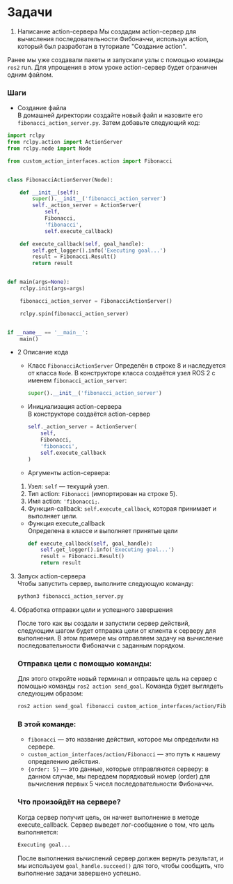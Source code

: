 # Задачи
1. Написание action-сервера
Мы создадим action-сервер для вычисления последовательности Фибоначчи, используя action, который был разработан в туториале "Создание action".

Ранее мы уже создавали пакеты и запускали узлы с помощью команды `ros2` run. Для упрощения в этом уроке action-сервер будет ограничен одним файлом. 

### Шаги

- Создание файла \
В домашней директории создайте новый файл и назовите его `fibonacci_action_server.py`. Затем добавьте следующий код:

```py
import rclpy
from rclpy.action import ActionServer
from rclpy.node import Node

from custom_action_interfaces.action import Fibonacci


class FibonacciActionServer(Node):

    def __init__(self):
        super().__init__('fibonacci_action_server')
        self._action_server = ActionServer(
            self,
            Fibonacci,
            'fibonacci',
            self.execute_callback)

    def execute_callback(self, goal_handle):
        self.get_logger().info('Executing goal...')
        result = Fibonacci.Result()
        return result


def main(args=None):
    rclpy.init(args=args)

    fibonacci_action_server = FibonacciActionServer()

    rclpy.spin(fibonacci_action_server)


if __name__ == '__main__':
    main()
```

- 2 Описание кода 
    * Класс `FibonacciActionServer`
    Определён в строке 8 и наследуется от класса `Node`. В конструкторе класса создаётся узел ROS 2 с именем `fibonacci_action_server`:

        ```python  
        super().__init__('fibonacci_action_server')
        ```
    * Инициализация action-сервера \
    В конструкторе создаётся action-сервер
        ```py
        self._action_server = ActionServer(
            self,
            Fibonacci,
            'fibonacci',
            self.execute_callback
        )
        ```

    * Аргументы action-сервера: 
    1. Узел: `self` — текущий узел.
    2. Тип action: `Fibonacci` (импортирован на строке 5).
    3. Имя action: `'fibonacci;`.
    4. Функция-callback: `self.execute_callback`, которая принимает и выполняет цели.

    * Функция execute_callback \
    Определена в классе и выполняет принятые цели
        ```PYTHON
        def execute_callback(self, goal_handle):
            self.get_logger().info('Executing goal...')
            result = Fibonacci.Result()
            return result
        ```
 3. Запуск action-сервера\
    Чтобы запустить сервер, выполните следующую команду:
    ```bash
    python3 fibonacci_action_server.py
    ```
4. Обработка отправки цели и успешного завершения

    После того как вы создали и запустили сервер действий, следующим шагом будет отправка цели от клиента к серверу для выполнения. В этом примере мы отправляем задачу на вычисление последовательности Фибоначчи с заданным порядком.

    ### Отправка цели с помощью команды:
    Для этого откройте новый терминал и отправьте цель на сервер с помощью команды `ros2 action send_goal`. Команда будет выглядеть следующим образом:
    ```bash
    ros2 action send_goal fibonacci custom_action_interfaces/action/Fibonacci "{order: 5}"
    ```

    ### В этой команде:

    - `fibonacci` — это название действия, которое мы определили на сервере.
    - `custom_action_interfaces/action/Fibonacci` — это путь к нашему определению действия.
    - `{order: 5}` — это данные, которые отправляются серверу: в данном случае, мы передаем порядковый номер (order) для вычисления первых 5 чисел последовательности Фибоначчи.
    
    ### Что произойдёт на сервере?
    Когда сервер получит цель, он начнет выполнение в методе execute_callback. Сервер выведет лог-сообщение о том, что цель выполняется:
    ```bash
    Executing goal...
    ```
    После выполнения вычислений сервер должен вернуть результат, и мы используем `goal_handle.succeed()` для того, чтобы сообщить, что выполнение задачи завершено успешно.
